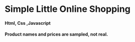 # Simple Little Online Shopping 
#### Html, Css ,Javascript
#### Product names and prices are sampled, not real.
